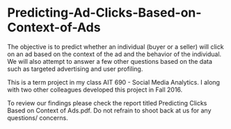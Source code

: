 # Predicting-Ad-Clicks-Based-on-Context-of-Ads
The objective is to predict whether an individual (buyer or a seller) will click on an ad based on the context of the ad and the behavior of the individual. We will also attempt to answer a few other questions based on the data such as targeted advertising and user profiling.

This is a term project in my class AIT 690 - Social Media Analytics. I along with two other colleagues developed this project in Fall 2016.

To review our findings please check the report titled Predicting Clicks Based on Context of Ads.pdf. Do not refrain to shoot back at us for any questions/ concerns.
